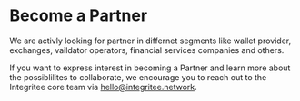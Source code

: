 # Become a Partner

We are activly looking for partner in differnet segments like wallet provider, exchanges, vaildator operators, financial services companies and others.

If you want to express interest in becoming a Partner and learn more about the possiblilites to collaborate, we encourage you to reach out to the Integritee core team via hello@integritee.network.
